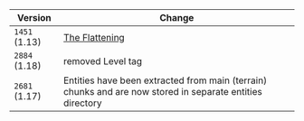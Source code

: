 | Version       | Change                                                                                                    |
|---------------|-----------------------------------------------------------------------------------------------------------|
| `1451` (1.13) | [The Flattening](https://minecraft.wiki/w/Java_Edition_Flattening)                                        |
| `2884` (1.18) | removed Level tag                                                                                         |
| `2681` (1.17) | Entities have been extracted from main (terrain) chunks and are now stored in separate entities directory |